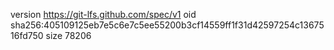 version https://git-lfs.github.com/spec/v1
oid sha256:405109125eb7e5c6e7c5ee55200b3cf14559ff1f31d42597254c1367516fd750
size 78206
